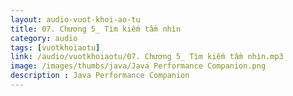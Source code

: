 ```yaml
---
layout: audio-vuot-khoi-ao-tu
title: 07. Chương 5_ Tìm kiếm tầm nhìn
category: audio
tags: [vuotkhoiaotu]
link: /audio/vuotkhoiaotu/07. Chương 5_ Tìm kiếm tầm nhìn.mp3 
image: /images/thumbs/java/Java Performance Companion.png
description : Java Performance Companion 
---
```












